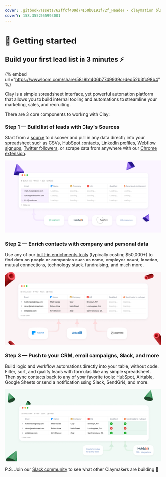 ```yaml
---
cover: .gitbook/assets/62ffcf409d74150b0191f72f_Header - claymation black (2).png
coverY: 158.3552055993001
---
```


# 👋 Getting started

## Build your first lead list in 3 minutes :zap:

{% embed url="https://www.loom.com/share/58a9b1406b7749939ceded52b3fc98b4" %}

Clay is a simple spreadsheet interface, yet powerful automation platform that allows you to build internal tooling and automations to streamline your marketing, sales, and recruiting.

There are 3 core components to working with Clay:

### **Step 1 — Build list of leads with Clay's Sources**

Start from a [source](broken-reference) to discover and pull in any data directly into your spreadsheet such as CSVs, [HubSpot contacts](broken-reference), [LinkedIn profiles](broken-reference), [Webflow signups](broken-reference), [Twitter followers](broken-reference), or scrape data from anywhere with our [Chrome extension](broken-reference).

![](<.gitbook/assets/635x380 px (8).png>)

### **Step 2 — Enrich contacts with company and personal data**

Use any of our [built-in enrichments tools](broken-reference) (typically costing $50,000+) to find data on people or companies such as name, employee count, location, mutual connections, technology stack, fundraising, and much more.

![](<.gitbook/assets/635x380 px (9).png>)

###

### **Step 3 — Push to your CRM, email campaigns, Slack, and more**

Build logic and workflow automations directly into your table, without code. Filter, sort, and qualify leads with formulas like any simple spreadsheet. Then sync contacts back to any of your favorite tools: HubSpot, Airtable, Google Sheets or send a notification using Slack, SendGrid, and more.

![](<.gitbook/assets/635x380 px (10).png>)

P.S. Join our [Slack community](http://clay.com/slack) to see what other Claymakers are building :eyes:
